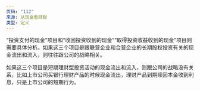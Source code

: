 ```yaml
---
页码: "112"
来源: 从现金看财报
类型: 定义
---
```


“投资支付的现金”项目和“收回投资收到的现金”“取得投资收益收到的现金”项目则需要具体分析。如果这三个项目是跟联营企业和合营企业的长期股权投资有关的现金流出和流入，则往往跟公司的战略相关。

如果这三个项目是短期理财型投资活动的现金流出和流入，则跟公司的战略没有关系，比如上市公司买银行理财产品的时候现金流出，理财产品到期赎回本金收到利息，只是上市公司的短期行为。
